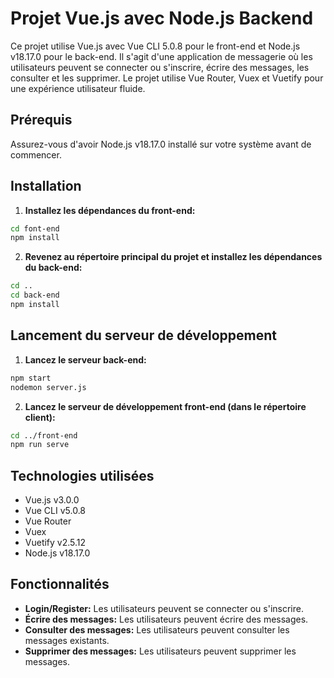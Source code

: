 # Projet Vue.js avec Node.js Backend

Ce projet utilise Vue.js avec Vue CLI 5.0.8 pour le front-end et Node.js v18.17.0 pour le back-end. Il s'agit d'une application de messagerie où les utilisateurs peuvent se connecter ou s'inscrire, écrire des messages, les consulter et les supprimer. Le projet utilise Vue Router, Vuex et Vuetify pour une expérience utilisateur fluide.

## Prérequis

Assurez-vous d'avoir Node.js v18.17.0 installé sur votre système avant de commencer.

## Installation

1. **Installez les dépendances du front-end:**

```sh
cd font-end
npm install
```

2. **Revenez au répertoire principal du projet et installez les dépendances du back-end:**

```sh
cd ..
cd back-end
npm install
```

## Lancement du serveur de développement

1. **Lancez le serveur back-end:**

```sh
npm start
nodemon server.js
```

2. **Lancez le serveur de développement front-end (dans le répertoire client):**

```sh
cd ../front-end
npm run serve
```

## Technologies utilisées

- Vue.js v3.0.0
- Vue CLI v5.0.8
- Vue Router
- Vuex
- Vuetify v2.5.12
- Node.js v18.17.0

## Fonctionnalités

- **Login/Register:** Les utilisateurs peuvent se connecter ou s'inscrire.
- **Écrire des messages:** Les utilisateurs peuvent écrire des messages.
- **Consulter des messages:** Les utilisateurs peuvent consulter les messages existants.
- **Supprimer des messages:** Les utilisateurs peuvent supprimer les messages.
